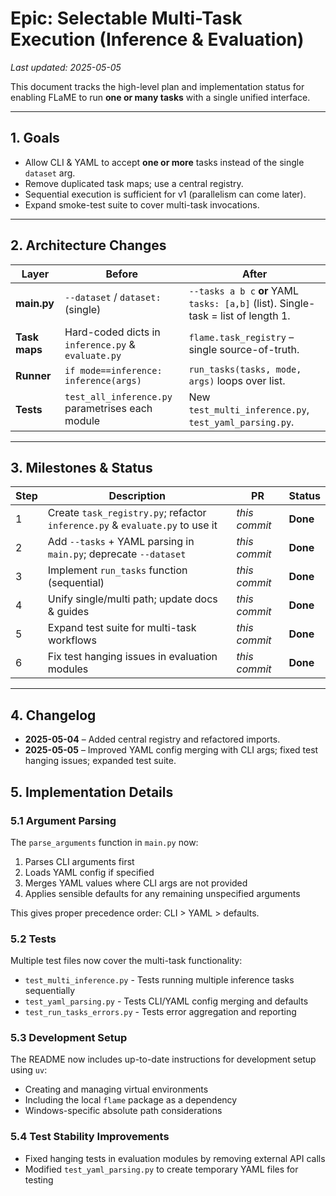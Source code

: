 # Epic: Selectable Multi-Task Execution (Inference & Evaluation)

_Last updated: 2025-05-05_

This document tracks the high-level plan and implementation status for enabling FLaME to run **one or many tasks** with a single unified interface.

---

## 1. Goals

* Allow CLI & YAML to accept **one or more** tasks instead of the single `dataset` arg.
* Remove duplicated task maps; use a central registry.
* Sequential execution is sufficient for v1 (parallelism can come later).
* Expand smoke-test suite to cover multi-task invocations.

---

## 2. Architecture Changes

| Layer               | Before                                                 | After                                                                                        |
| ------------------- | ------------------------------------------------------ | -------------------------------------------------------------------------------------------- |
| **main.py**   | `--dataset` / `dataset:` (single)                  | `--tasks a b c` **or** YAML `tasks: [a,b]` (list). Single-task = list of length 1. |
| **Task maps** | Hard-coded dicts in `inference.py` & `evaluate.py` | `flame.task_registry` – single source-of-truth.                                           |
| **Runner**    | `if mode==inference: inference(args)`                | `run_tasks(tasks, mode, args)` loops over list.                                            |
| **Tests**     | `test_all_inference.py` parametrises each module     | New `test_multi_inference.py`, `test_yaml_parsing.py`.                                   |

---

## 3. Milestones & Status

| Step | Description                                                                        | PR              | Status         |
| ---- | ---------------------------------------------------------------------------------- | --------------- | -------------- |
| 1    | Create `task_registry.py`; refactor `inference.py` & `evaluate.py` to use it | _this commit_ | **Done** |
| 2    | Add `--tasks` + YAML parsing in `main.py`; deprecate `--dataset`             | _this commit_ | **Done** |
| 3    | Implement `run_tasks` function (sequential)                                      | _this commit_ | **Done** |
| 4    | Unify single/multi path; update docs & guides                                      | _this commit_ | **Done** |
| 5    | Expand test suite for multi-task workflows                                         | _this commit_ | **Done** |
| 6    | Fix test hanging issues in evaluation modules                                    | _this commit_ | **Done** |

---

## 4. Changelog

* **2025-05-04** – Added central registry and refactored imports.
* **2025-05-05** – Improved YAML config merging with CLI args; fixed test hanging issues; expanded test suite.

## 5. Implementation Details

### 5.1 Argument Parsing

The `parse_arguments` function in `main.py` now:
1. Parses CLI arguments first
2. Loads YAML config if specified
3. Merges YAML values where CLI args are not provided
4. Applies sensible defaults for any remaining unspecified arguments

This gives proper precedence order: CLI > YAML > defaults.

### 5.2 Tests

Multiple test files now cover the multi-task functionality:
- `test_multi_inference.py` - Tests running multiple inference tasks sequentially
- `test_yaml_parsing.py` - Tests CLI/YAML config merging and defaults
- `test_run_tasks_errors.py` - Tests error aggregation and reporting

### 5.3 Development Setup

The README now includes up-to-date instructions for development setup using `uv`:
- Creating and managing virtual environments
- Including the local `flame` package as a dependency
- Windows-specific absolute path considerations

### 5.4 Test Stability Improvements

- Fixed hanging tests in evaluation modules by removing external API calls
- Modified `test_yaml_parsing.py` to create temporary YAML files for testing
